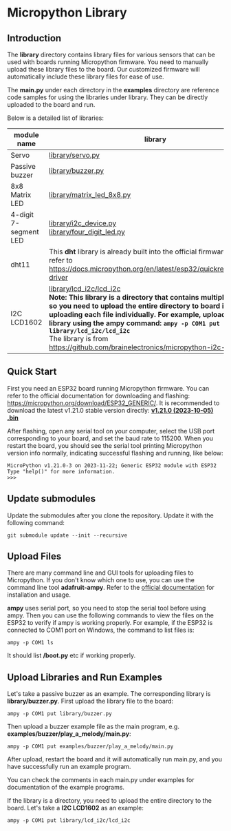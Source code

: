 # Micropython Library

## Introduction

The **library** directory contains library files for various sensors that can be used with boards running Micropython firmware. You need to manually upload these library files to the board. Our customized firmware will automatically include these library files for ease of use.

The **main.py** under each directory in the **examples** directory are reference code samples for using the libraries under library. They can be directly uploaded to the board and run.

Below is a detailed list of libraries:

| module name | library | examples |
| ----------- | ------- | -------- |
| Servo | [library/servo.py](library/servo.py) | [examples/servo/set_angle/main.py](examples/servo/set_angle/main.py) |
| Passive buzzer | [library/buzzer.py](library/buzzer.py) | [examples/buzzer/play_a_melody/main.py](examples/buzzer/play_a_melody/main.py) |
| 8x8 Matrix LED | [library/matrix_led_8x8.py](library/matrix_led_8x8.py) | [examples/matrix_led_8x8/show/main.py](examples/matrix_led_8x8/show/main.py) |
| 4-digit 7-segment LED | [library/i2c_device.py](library/i2c_device.py)<br>[library/four_digit_led.py](library/four_digit_led.py)<br> | [examples/four_digit_led/show/main.py](examples/four_digit_led/show/main.py)|
| dht11 | This **dht** library is already built into the official firmware <br> refer to <https://docs.micropython.org/en/latest/esp32/quickref.html#dht-driver> | [examples/dht11/main.py](examples/dht11/main.py) |
| I2C LCD1602 | [library/lcd_i2c/lcd_i2c](library/lcd_i2c/lcd_i2c) <br> **Note: This library is a directory that contains multiple py files, so you need to upload the entire directory to board instead of uploading each file individually. For example, upload the library using the ampy command: `ampy -p COM1 put library/lcd_i2c/lcd_i2c`** <br> The library is from <https://github.com/brainelectronics/micropython-i2c-lcd> | [lcd_i2c/lcd_i2c/examples/main.py](lcd_i2c/lcd_i2c/examples/main.py) |

## Quick Start

First you need an ESP32 board running Micropython firmware. You can refer to the official documentation for downloading and flashing: <https://micropython.org/download/ESP32_GENERIC/>. It is recommended to download the latest v1.21.0 stable version directly: [**v1.21.0 (2023-10-05) .bin**](https://micropython.org/resources/firmware/ESP32_GENERIC-20231005-v1.21.0.bin)

After flashing, open any serial tool on your computer, select the USB port corresponding to your board, and set the baud rate to 115200. When you restart the board, you should see the serial tool printing Micropython version info normally, indicating successful flashing and running, like below:

```text
MicroPython v1.21.0-3 on 2023-11-22; Generic ESP32 module with ESP32
Type "help()" for more information.
>>>
```

## Update submodules

Update the submodules after you clone the repository. Update it with the following command:

```shell
git submodule update --init --recursive
```

## Upload Files

There are many command line and GUI tools for uploading files to Micropython. If you don't know which one to use, you can use the command line tool **adafruit-ampy**. Refer to the [official documentation](https://pypi.org/project/adafruit-ampy/) for installation and usage.

**ampy** uses serial port, so you need to stop the serial tool before using ampy. Then you can use the following commands to view the files on the ESP32 to verify if ampy is working properly. For example, if the ESP32 is connected to COM1 port on Windows, the command to list files is:

```shell
ampy -p COM1 ls
```

It should list **/boot.py** etc if working properly.

## Upload Libraries and Run Examples

Let's take a passive buzzer as an example. The corresponding library is **library/buzzer.py**. First upload the library file to the board:

```shell
ampy -p COM1 put library/buzzer.py
```

Then upload a buzzer example file as the main program, e.g. **examples/buzzer/play_a_melody/main.py**:

```shell
ampy -p COM1 put examples/buzzer/play_a_melody/main.py
```

After upload, restart the board and it will automatically run main.py, and you have successfully run an example program.

You can check the comments in each main.py under examples for documentation of the example programs.

If the library is a directory, you need to upload the entire directory to the board. Let's take a **I2C LCD1602** as an example:

```shell
ampy -p COM1 put library/lcd_i2c/lcd_i2c
```
